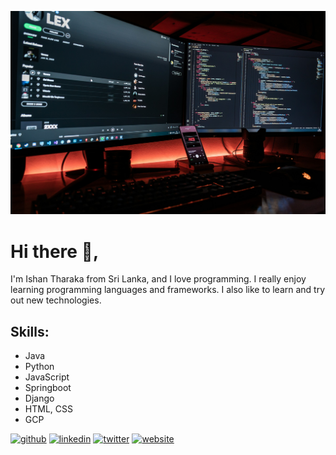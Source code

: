 ![alt text](https://github.com/ImIshanTharaka/imishantharaka/blob/main/fotis-fotopoulos-SyvsTmuuZyM-unsplash.jpg?raw=true)

# Hi there 👋, 
I'm Ishan Tharaka from Sri Lanka, and I love programming. I really enjoy learning programming languages and frameworks. I also like to learn and try out new technologies.

## Skills: 
* Java
* Python
* JavaScript
* Springboot
* Django
* HTML, CSS
* GCP

[<img src='https://cdn.jsdelivr.net/npm/simple-icons@3.0.1/icons/github.svg' alt='github' height='40'>](https://github.com/imishantharaka)  [<img src='https://cdn.jsdelivr.net/npm/simple-icons@3.0.1/icons/linkedin.svg' alt='linkedin' height='40'>](https://www.linkedin.com/in/ishan-tharaka/)  [<img src='https://cdn.jsdelivr.net/npm/simple-icons@3.0.1/icons/twitter.svg' alt='twitter' height='40'>](https://twitter.com/Ishantharaka5)  [<img src='https://cdn.jsdelivr.net/npm/simple-icons@3.0.1/icons/icloud.svg' alt='website' height='40'>](https://imishantharaka.github.io/)  

